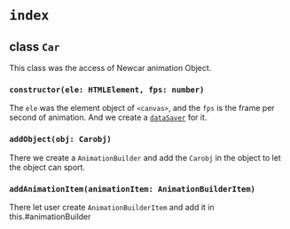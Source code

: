 # `index`

## class `Car`
This class was the access of Newcar animation Object.

### `constructor(ele: HTMLElement, fps: number)`
The `ele` was the element object of `<canvas>`, and the `fps` is the frame per second of animation. And we create a  [`dataSaver`](../dataSaver/README.md) for it.

### `addObject(obj: Carobj)`
There we create a `AnimationBuilder` and add the `Carobj` in the object to let the object can sport.

### `addAnimationItem(animationItem: AnimationBuilderItem)`
There let user create `AnimationBuilderItem` and add it in this.#animationBuilder
